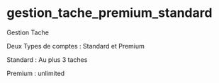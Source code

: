 # gestion_tache_premium_standard
Gestion Tache 

Deux Types de comptes : Standard et Premium

Standard : Au plus 3 taches

Premium : unlimited
